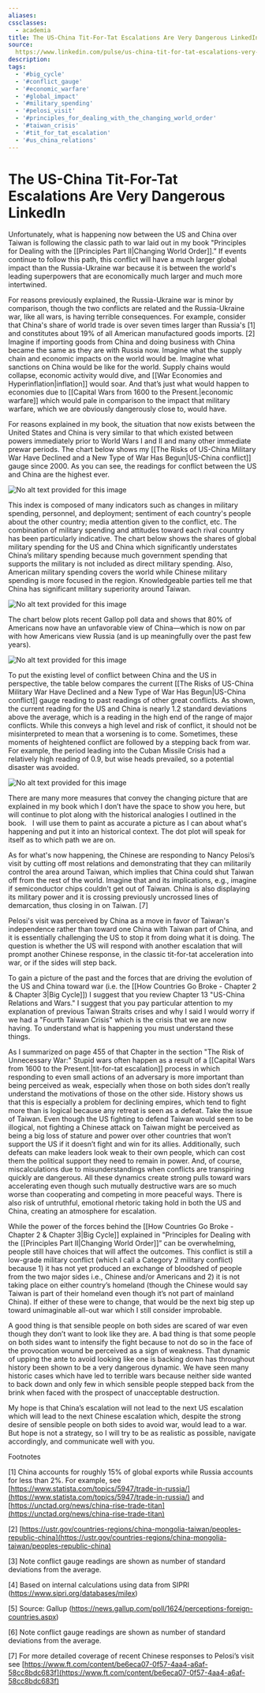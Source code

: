 ```yaml
---
aliases:
cssclasses:
  - academia
title: The US-China Tit-For-Tat Escalations Are Very Dangerous LinkedIn
source: 
  https://www.linkedin.com/pulse/us-china-tit-for-tat-escalations-very-dangerous-ray-dalio/
description:
tags:
  - '#big_cycle'
  - '#conflict_gauge'
  - '#economic_warfare'
  - '#global_impact'
  - '#military_spending'
  - '#pelosi_visit'
  - '#principles_for_dealing_with_the_changing_world_order'
  - '#taiwan_crisis'
  - '#tit_for_tat_escalation'
  - '#us_china_relations'
---
```

# The US-China Tit-For-Tat Escalations Are Very Dangerous LinkedIn

Unfortunately,  what is happening now between the US and China over Taiwan is following the classic path to war laid out in my book "Principles for Dealing with the [[Principles Part II|Changing World Order]].” If events continue to follow this path,  this conflict will have a much larger global impact than the Russia-Ukraine war because it is between the world's leading superpowers that are economically much larger and much more intertwined.

For reasons previously explained,  the Russia-Ukraine war is minor by comparison,  though the two conflicts are related and the Russia-Ukraine war,  like all wars,  is having terrible consequences. For example,  consider that China's share of world trade is over seven times larger than Russia's \[1\] and constitutes about 19% of all American manufactured goods imports. \[2\] Imagine if importing goods from China and doing business with China became the same as they are with Russia now. Imagine what the supply chain and economic impacts on the world would be. Imagine what sanctions on China would be like for the world. Supply chains would collapse,  economic activity would dive,  and [[War Economies and Hyperinflation|inflation]] would soar. And that’s just what would happen to economies due to [[Capital Wars from 1600 to the Present.|economic warfare]] which would pale in comparison to the impact that military warfare,  which we are obviously dangerously close to,  would have.

For reasons explained in my book,  the situation that now exists between the United States and China is very similar to that which existed between powers immediately prior to World Wars I and II and many other immediate prewar periods. The chart below shows my [[The Risks of US-China Military War Have Declined and a New Type of War Has Begun|US-China conflict]] gauge since 2000. As you can see,  the readings for conflict between the US and China are the highest ever.

![No alt text provided for this image](https://media.licdn.com/dms/image/v2/D4E12AQEwrGMQVB090Q/article-inline_image-shrink_1500_2232/article-inline_image-shrink_1500_2232/0/1659966772532?e=1738800000&v=beta&t=XRC1-qu3HKPkMeG3P1tQGDfBBZ_0Y1mSc8jyhdNDYAk)

This index is composed of many indicators such as changes in military spending,  personnel,  and deployment; sentiment of each country's people about the other country; media attention given to the conflict,  etc. The combination of military spending and attitudes toward each rival country has been particularly indicative. The chart below shows the shares of global military spending for the US and China which significantly understates China’s military spending because much government spending that supports the military is not included as direct military spending. Also,  American military spending covers the world while Chinese military spending is more focused in the region. Knowledgeable parties tell me that China has significant military superiority around Taiwan.

![No alt text provided for this image](https://media.licdn.com/dms/image/v2/D4E12AQFrMzVPOVXkFQ/article-inline_image-shrink_1500_2232/article-inline_image-shrink_1500_2232/0/1659966790784?e=1738800000&v=beta&t=-mQuc2Se0p3ehQ9s-y_5QN7zBNfO212t5XfKkV-xvVI)

The chart below plots recent Gallop poll data and shows that 80% of Americans now have an unfavorable view of China—which is now on par with how Americans view Russia (and is up meaningfully over the past few years).

![No alt text provided for this image](https://media.licdn.com/dms/image/v2/D4E12AQEMdh8TIGDY5A/article-inline_image-shrink_1500_2232/article-inline_image-shrink_1500_2232/0/1659966812327?e=1738800000&v=beta&t=PjamaiNkH-wCpj_8NcDpOD5D86c4EqvS47nCfH46kTE)

To put the existing level of conflict between China and the US in perspective,  the table below compares the current [[The Risks of US-China Military War Have Declined and a New Type of War Has Begun|US-China conflict]] gauge reading to past readings of other great conflicts. As shown,  the current reading for the US and China is nearly 1.2 standard deviations above the average,  which is a reading in the high end of the range of major conflicts. While this conveys a high level and risk of conflict,  it should not be misinterpreted to mean that a worsening is to come. Sometimes,  these moments of heightened conflict are followed by a stepping back from war. For example,  the period leading into the Cuban Missile Crisis had a relatively high reading of 0.9,  but wise heads prevailed,  so a potential disaster was avoided.

![No alt text provided for this image](https://media.licdn.com/dms/image/v2/D4E12AQGQ68V5ISIXFw/article-inline_image-shrink_1500_2232/article-inline_image-shrink_1500_2232/0/1659966844955?e=1738800000&v=beta&t=d8X-54GcuQLDJy2WwJfSz6qs5ktKOvXWdF4h_d1Y7Fw)

There are many more measures that convey the changing picture that are explained in my book which I don’t have the space to show you here,  but will continue to plot along with the historical analogies I outlined in the book.   I will use them to paint as accurate a picture as I can about what's happening and put it into an historical context. The dot plot will speak for itself as to which path we are on.

As for what's now happening,  the Chinese are responding to Nancy Pelosi’s visit by cutting off most relations and demonstrating that they can militarily control the area around Taiwan,  which implies that China could shut Taiwan off from the rest of the world. Imagine that and its implications,  e.g.,  imagine if semiconductor chips couldn't get out of Taiwan. China is also displaying its military power and it is crossing previously uncrossed lines of demarcation,  thus closing in on Taiwan. \[7\]

Pelosi's visit was perceived by China as a move in favor of Taiwan's independence rather than toward one China with Taiwan part of China,  and it is essentially challenging the US to stop it from doing what it is doing. The question is whether the US will respond with another escalation that will prompt another Chinese response,  in the classic tit-for-tat acceleration into war,  or if the sides will step back.

To gain a picture of the past and the forces that are driving the evolution of the US and China toward war (i.e. the [[How Countries Go Broke - Chapter 2 & Chapter 3|Big Cycle]]) I suggest that you review Chapter 13 "US-China Relations and Wars." I suggest that you pay particular attention to my explanation of previous Taiwan Straits crises and why I said I would worry if we had a "Fourth Taiwan Crisis" which is the crisis that we are now having. To understand what is happening you must understand these things.

As I summarized on page 455 of that Chapter in the section "The Risk of Unnecessary War:" Stupid wars often happen as a result of a [[Capital Wars from 1600 to the Present.|tit-for-tat escalation]] process in which responding to even small actions of an adversary is more important than being perceived as weak,  especially when those on both sides don’t really understand the motivations of those on the other side. History shows us that this is especially a problem for declining empires,  which tend to fight more than is logical because any retreat is seen as a defeat. Take the issue of Taiwan. Even though the US fighting to defend Taiwan would seem to be illogical,  not fighting a Chinese attack on Taiwan might be perceived as being a big loss of stature and power over other countries that won’t support the US if it doesn’t fight and win for its allies. Additionally,  such defeats can make leaders look weak to their own people,  which can cost them the political support they need to remain in power. And,  of course,  miscalculations due to misunderstandings when conflicts are transpiring quickly are dangerous. All these dynamics create strong pulls toward wars accelerating even though such mutually destructive wars are so much worse than cooperating and competing in more peaceful ways. There is also risk of untruthful,  emotional rhetoric taking hold in both the US and China,  creating an atmosphere for escalation.

While the power of the forces behind the [[How Countries Go Broke - Chapter 2 & Chapter 3|Big Cycle]] explained in "Principles for Dealing with the [[Principles Part II|Changing World Order]]” can be overwhelming,  people still have choices that will affect the outcomes. This conflict is still a low-grade military conflict (which I call a Category 2 military conflict) because 1) it has not yet produced an exchange of bloodshed of people from the two major sides i.e.,  Chinese and/or Americans and 2) it is not taking place on either country’s homeland (though the Chinese would say Taiwan is part of their homeland even though it’s not part of mainland China). If either of these were to change,  that would be the next big step up toward unimaginable all-out war which I still consider improbable.

A good thing is that sensible people on both sides are scared of war even though they don’t want to look like they are. A bad thing is that some people on both sides want to intensify the fight because to not do so in the face of the provocation wound be perceived as a sign of weakness. That dynamic of upping the ante to avoid looking like one is backing down has throughout history been shown to be a very dangerous dynamic. We have seen many historic cases which have led to terrible wars because neither side wanted to back down and only few in which sensible people stepped back from the brink when faced with the prospect of unacceptable destruction.

My hope is that China’s escalation will not lead to the next US escalation which will lead to the next Chinese escalation which,  despite the strong desire of sensible people on both sides to avoid war,  would lead to a war. But hope is not a strategy,  so I will try to be as realistic as possible,  navigate accordingly,  and communicate well with you.

Footnotes

\[1\] China accounts for roughly 15% of global exports while Russia accounts for less than 2%. For example,  see [https://www.statista.com/topics/5947/trade-in-russia/](https://www.statista.com/topics/5947/trade-in-russia/) and [https://unctad.org/news/china-rise-trade-titan](https://unctad.org/news/china-rise-trade-titan)

\[2\] [https://ustr.gov/countries-regions/china-mongolia-taiwan/peoples-republic-china](https://ustr.gov/countries-regions/china-mongolia-taiwan/peoples-republic-china)

\[3\] Note conflict gauge readings are shown as number of standard deviations from the average.

\[4\] Based on internal calculations using data from SIPRI (https://www.sipri.org/databases/milex)

\[5\] Source: Gallup (https://news.gallup.com/poll/1624/perceptions-foreign-countries.aspx)

\[6\] Note conflict gauge readings are shown as number of standard deviations from the average.

\[7\] For more detailed coverage of recent Chinese responses to Pelosi’s visit see [https://www.ft.com/content/be6eca07-0f57-4aa4-a6af-58cc8bdc683f](https://www.ft.com/content/be6eca07-0f57-4aa4-a6af-58cc8bdc683f)